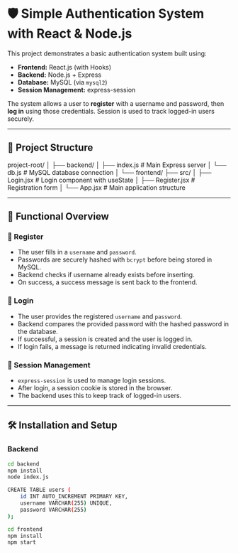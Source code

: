 # 🛡️ Simple Authentication System with React & Node.js

This project demonstrates a basic authentication system built using:

- **Frontend:** React.js (with Hooks)
- **Backend:** Node.js + Express
- **Database:** MySQL (via `mysql2`)
- **Session Management:** express-session

The system allows a user to **register** with a username and password, then **log in** using those credentials. Session is used to track logged-in users securely.

---

## 📁 Project Structure

project-root/
│
├── backend/
│ ├── index.js # Main Express server
│ └── db.js # MySQL database connection
│
└── frontend/
├── src/
│ ├── Login.jsx # Login component with useState
│ ├── Register.jsx # Registration form
│ └── App.jsx # Main application structure


---

## 🚀 Functional Overview

### 📝 Register
- The user fills in a `username` and `password`.
- Passwords are securely hashed with `bcrypt` before being stored in MySQL.
- Backend checks if username already exists before inserting.
- On success, a success message is sent back to the frontend.

### 🔐 Login
- The user provides the registered `username` and `password`.
- Backend compares the provided password with the hashed password in the database.
- If successful, a session is created and the user is logged in.
- If login fails, a message is returned indicating invalid credentials.

### 🔄 Session Management
- `express-session` is used to manage login sessions.
- After login, a session cookie is stored in the browser.
- The backend uses this to keep track of logged-in users.

---

## 🛠️ Installation and Setup

### Backend
```bash
cd backend
npm install
node index.js

CREATE TABLE users (
    id INT AUTO_INCREMENT PRIMARY KEY,
    username VARCHAR(255) UNIQUE,
    password VARCHAR(255)
);

cd frontend
npm install
npm start
